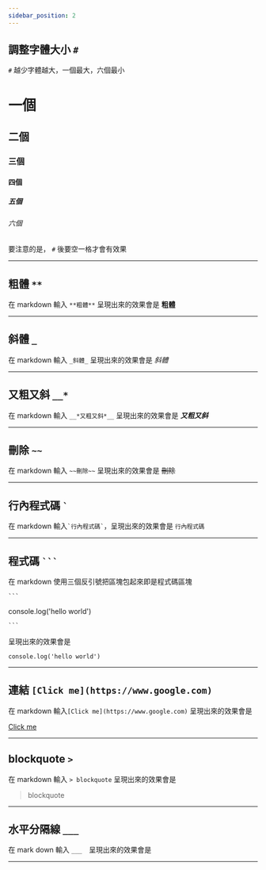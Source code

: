 ```yaml
---
sidebar_position: 2
---
```


## 調整字體大小 `#`

`#` 越少字體越大，一個最大，六個最小

# 一個

## 二個

### 三個

#### 四個

##### 五個

###### 六個

要注意的是， `#` 後要空一格才會有效果

---

## 粗體 `**`

在 markdown 輸入 `**粗體**` 呈現出來的效果會是 **粗體**

---

## 斜體 `_`

在 markdown 輸入 `_斜體_` 呈現出來的效果會是 _斜體_

---

## 又粗又斜 `__*`

在 markdown 輸入 `__*又粗又斜*__` 呈現出來的效果會是 **_又粗又斜_**

---

## 刪除 `~~`

在 markdown 輸入 `~~刪除~~` 呈現出來的效果會是 ~~刪除~~

---

## 行內程式碼 `` ` ``

在 markdown 輸入`` `行內程式碼` ``，呈現出來的效果會是 `行內程式碼`

---

## 程式碼 ` ``` `

在 markdown 使用三個反引號把區塊包起來即是程式碼區塊

` ``` `

console.log('hello world')

` ``` `

呈現出來的效果會是

```
console.log('hello world')
```

---

## 連結 `[Click me](https://www.google.com)`

在 markdown 輸入`[Click me](https://www.google.com)` 呈現出來的效果會是

[Click me](https://www.google.com)

---

## blockquote `>`

在 markdown 輸入 `> blockquote` 呈現出來的效果會是

> blockquote

---

## 水平分隔線 `___`

在 mark down 輸入 `___`　呈現出來的效果會是

---
